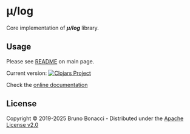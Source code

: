 # μ/log

Core implementation of ***μ/log*** library.

## Usage

Please see [README](../README.md) on main page.

Current version: [![Clojars Project](https://img.shields.io/clojars/v/com.brunobonacci/mulog.svg)](https://clojars.org/com.brunobonacci/mulog)

Check the [online documentation](https://cljdoc.org/d/com.brunobonacci/mulog/CURRENT)

## License

Copyright © 2019-2025 Bruno Bonacci - Distributed under the [Apache License v2.0](http://www.apache.org/licenses/LICENSE-2.0)
